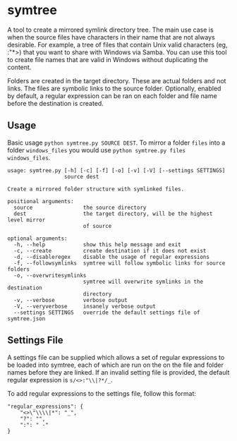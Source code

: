 symtree
=======

A tool to create a mirrored symlink directory tree. The main use case is when the source files have characters in their name that are not always desirable. For example, a tree of files that contain Unix valid characters (eg, :"*>) that you want to share with Windows via Samba. You can use this tool to create file names that are valid in Windows without duplicating the content.

Folders are created in the target directory. These are actual folders and not links. The files are symbolic links to the source folder. Optionally, enabled by default, a regular expression can be ran on each folder and file name before the destination is created.

Usage
-----

Basic usage `python symtree.py SOURCE DEST`. To mirror a folder `files` into a folder `windows_files` you would use `python symtree.py files windows_files`.

    usage: symtree.py [-h] [-c] [-f] [-o] [-v] [-V] [--settings SETTINGS]
                      source dest

    Create a mirrored folder structure with symlinked files.

    positional arguments:
      source                the source directory
      dest                  the target directory, will be the highest level mirror
                            of source

    optional arguments:
      -h, --help            show this help message and exit
      -c, --create          create destination if it does not exist
      -d, --disableregex    disable the usage of regular expressions
      -f, --followsymlinks  symtree will follow symbolic links for source folders
      -o, --overwritesymlinks
                            symtree will overwrite symlinks in the destination
                            directory
      -v, --verbose         verbose output
      -V, --veryverbose     insanely verbose output
      --settings SETTINGS   override the default settings file of symtree.json

Settings File
-------------

A settings file can be supplied which allows a set of regular expressions to be loaded into symtree, each of which are run on the on the file and folder names before they are linked. If an invalid setting file is provided, the default regular expression is `s/<>:"\\|?*/_`.

To add regular expressions to the settings file, follow this format:

    "regular_expressions": {
        "<>\"\\\\|*": "_",
        "?": "",
        ":": " -"
    }
